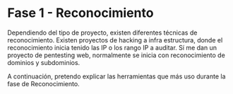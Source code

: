 # Fase 1 - Reconocimiento

Dependiendo del tipo de proyecto, existen diferentes técnicas de reconocimiento. Existen proyectos de hacking a infra estructura, donde el reconocimiento inicia tenido las IP o los rango IP a auditar. Sí me dan un proyecto de pentesting web, normalmente se inicia con reconocimiento de dominios y subdominios.

A continuación, pretendo explicar las herramientas que más uso durante la fase de Reconocimiento.
